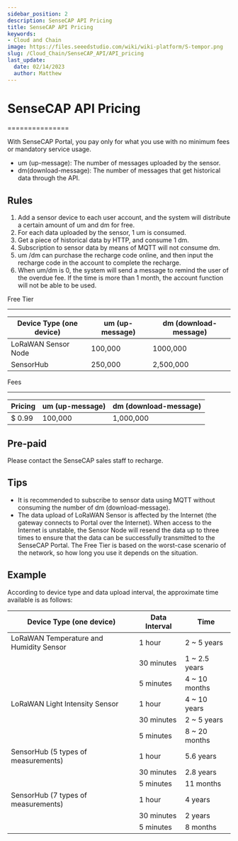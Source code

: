 ```yaml
---
sidebar_position: 2
description: SenseCAP API Pricing
title: SenseCAP API Pricing
keywords:
- Cloud and Chain
image: https://files.seeedstudio.com/wiki/wiki-platform/S-tempor.png        
slug: /Cloud_Chain/SenseCAP_API/API_pricing
last_update:
  date: 02/14/2023
  author: Matthew
---
```


# SenseCAP API Pricing

===============


With SenseCAP Portal, you pay only for what you use with no minimum fees or mandatory service usage.

*   um (up-message): The number of messages uploaded by the sensor.
*   dm(download-message): The number of messages that get historical data through the API.

Rules
-----

1.  Add a sensor device to each user account, and the system will distribute a certain amount of um and dm for free.
2.  For each data uploaded by the sensor, 1 um is consumed.
3.  Get a piece of historical data by HTTP, and consume 1 dm.
4.  Subscription to sensor data by means of MQTT will not consume dm.
5.  um /dm can purchase the recharge code online, and then input the recharge code in the account to complete the recharge.
6.  When um/dm is 0, the system will send a message to remind the user of the overdue fee. If the time is more than 1 month, the account function will not be able to be used.

Free Tier  

------------

| Device Type (one device) | um (up-message) | dm (download-message) |
| --- | --- | --- |
| LoRaWAN Sensor Node | 100,000 | 1000,000 |
| SensorHub | 250,000 | 2,500,000 |

Fees  

-------

| Pricing | um (up-message) | dm (download-message) |
| --- | --- | --- |
| $ 0.99 | 100,000 | 1,000,000 |

Pre-paid
--------

Please contact the SenseCAP sales staff to recharge.

Tips
----

*   It is recommended to subscribe to sensor data using MQTT without consuming the number of dm (download-message).
*   The data upload of LoRaWAN Sensor is affected by the Internet (the gateway connects to Portal over the Internet). When access to the Internet is unstable, the Sensor Node will resend the data up to three times to ensure that the data can be successfully transmitted to the SenseCAP Portal. The Free Tier is based on the worst-case scenario of the network, so how long you use it depends on the situation.

Example
-------

According to device type and data upload interval, the approximate time available is as follows:

| Device Type (one device)                | Data Interval | Time          |
|-----------------------------------------|---------------|---------------|
| LoRaWAN Temperature and Humidity Sensor | 1 hour        | 2 ~ 5 years   |
|                                         | 30 minutes    | 1 ~ 2.5 years |
|                                         | 5 minutes     | 4 ~ 10 months |
| LoRaWAN Light Intensity Sensor          | 1 hour        | 4 ~ 10 years  |
|                                         | 30 minutes    | 2 ~ 5 years   |
|                                         | 5 minutes     | 8 ~ 20 months |
| SensorHub (5 types of measurements)     | 1 hour        | 5.6 years     |
|                                         | 30 minutes    | 2.8 years     |
|                                         | 5 minutes     | 11 months     |
| SensorHub (7 types of measurements)     | 1 hour        | 4 years       |
|                                         | 30 minutes    | 2 years       |
|                                         | 5 minutes     | 8 months      |